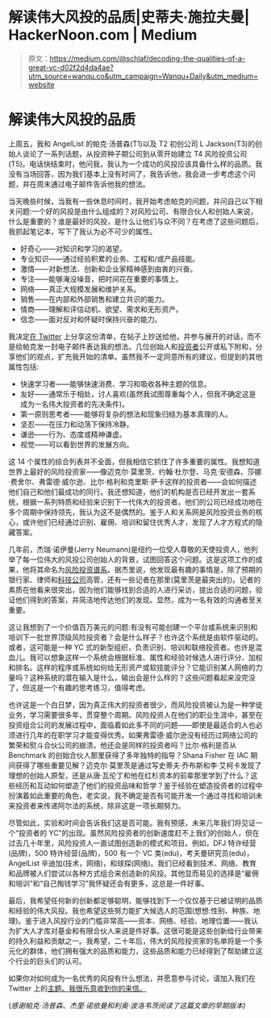 # 解读伟大风投的品质|史蒂夫·施拉夫曼| HackerNoon.com | Medium

> 原文：<https://medium.com/@schlaf/decoding-the-qualities-of-a-great-vc-d02f2d4da4ae?utm_source=wanqu.co&utm_campaign=Wanqu+Daily&utm_medium=website>

# 解读伟大风投的品质



上周五，我和 AngelList 的帕克·汤普森(T1)以及 T2 初创公司 L Jackson(T3)的创始人谈论了一系列话题，从投资种子期公司到从零开始建立 T4 风险投资公司(T5)。电话快结束时，他问我，我认为一个成功的风投应该具备什么样的品质。我没有当场回答，因为我们基本上没有时间了，我告诉他，我会进一步考虑这个问题，并在周末通过电子邮件告诉他我的想法。

当天晚些时候，当我有一些休息时间时，我开始考虑帕克的问题，并问自己以下相关问题:一个好的风投是由什么组成的？对风险公司、有限合伙人和创始人来说，什么是重要的？谁是最好的风投，是什么让他们与众不同？在考虑了这些问题后，我抓起笔记本，写下了我认为必不可少的属性。

*   好奇心——对知识和学习的渴望。
*   专业知识——通过经验积累的业务、工程和/或产品技能。
*   激情——对新想法、创新和企业家精神感到由衷的兴奋。
*   专注——能够淹没噪音，把时间花在重要的事情上。
*   网络——真正大规模发展和维护关系。
*   销售——在内部和外部销售和建立共识的能力。
*   情商——理解和评估动机、欲望、需求和无形资产。
*   信念——面对反对和怀疑时保持兴奋的能力。

我决定[在 Twitter](https://twitter.com/schlaf/status/913886309562949633) 上分享这份清单，在帖子上抄送给他，并参与展开的对话，而不是给帕克发一封电子邮件表达我的想法。几位创始人和[投资者](https://twitter.com/lpolovets/status/913894058463961089)公开或私下附和，分享他们的观点，扩充我开始的清单。虽然我不一定同意所有的建议，但提到的其他属性包括:

*   快速学习者——能够快速消费、学习和吸收各种主题的信息。
*   友好——通常乐于相处，讨人喜欢(虽然我试图尊重每个人，但我不确定这是成为一名伟大投资者的先决条件)。
*   第一原则思考者——能够将复杂的想法和现象归结为基本真理的人。
*   坚忍——在压力和动荡下保持冷静。
*   谦逊——行为、态度或精神谦虚。
*   视觉——可以看到世界的发展方向。

这 14 个属性的综合列表并不全面，但我相信它抓住了许多重要的属性。我想知道世界上最好的风险投资家——像迈克尔·莫里茨、约翰·杜尔登、马克·安德森、莎娜·费舍尔、弗雷德·威尔逊、比尔·格利和克里斯·萨卡这样的投资者——会如何描述他们自己和他们最成功的同行。我还想知道，他们的机构是否已经开发出一套系统，根据一系列特质和经验来识别下一代伟大的投资者。他们的公司已经成功地在多个周期中保持领先，我认为这不是偶然的。鉴于人和关系网是风险投资业务的核心，或许他们已经通过识别、雇佣、培训和留住优秀人才，发现了人才方程式的隐藏答案。

几年前，杰瑞·诺伊曼(Jerry Neumann)是纽约一位受人尊敬的天使投资人，他列举了每一位伟大的风投公司创始人的背景，试图回答这个问题。这是这项工作的成果，他将其命名为[风险投资谱系](http://neuvc.com/labs/vcgenealogy/)。据杰里说，他发现最有趣的事情是，除了预期的银行家、律师和[科技公司](https://hackernoon.com/tagged/tech-company)高管，还有一些记者在那里(莫里茨是最突出的)。记者的素质在他看来很突出，因为他们能够找到合适的人进行采访，提出合适的问题，验证他们得到的答案，并简洁地传达他们的发现。显然，成为一名有效的沟通者至关重要。

这让我想到了一个价值百万美元的问题:有没有可能创建一个平台或系统来识别和培训下一批世界顶级风险投资者？会是什么样子？也许这个系统是由软件驱动的。或者，这可能是一种 YC 式的新型组织，负责识别、培训和联络投资者。也许是混血儿。我可以想象这样一个系统会根据标准、属性和经验对候选人进行评分、加权和排名。这样的程序或系统如何给无形资产或软技能评分？它能识别某人网络的力量吗？这种系统的潜在输入是什么，输出会是什么样的？这些问题看起来没完没了，但这是一个有趣的思考练习，值得考虑。

也许这是一个白日梦，因为真正伟大的投资者很少，而风险投资被认为是一种学徒业务，学习需要很多年，贯穿整个周期。风险投资人在他们的职业生涯中，甚至在投资组合公司的发展过程中，面临着如此多不同的问题——即使是最适合的人也必须进行几年的在职学习才能变得优秀。如果弗雷德·威尔逊没有经历过网络公司的繁荣和熨斗合伙公司的崩溃，他还会是同样的投资者吗？比尔·格利是否从 Benchmark 的创始合伙人那里获得了多年独特的指导？Shana Fisher 在 IAC 期间获得了哪些重要见解？迈克尔·莫里茨是通过写史蒂夫·乔布斯和李·艾柯卡发现了理想的创始人原型，还是从唐·瓦伦丁和他在红杉资本的前辈那里学到了什么？这些经历和互动如何塑造了他们的投资品味和哲学？鉴于经验在塑造投资者的过程中扮演着如此重要的角色，老实说，我不确定是否有可能开发一个通过寻找和培训未来投资者来传递阿尔法的系统，除非这是一项长期努力。

尽管如此，实验和时间会告诉我们这是否可能。我有预感，未来几年我们将见证一个“投资者的 YC”的出现。虽然风险投资者的创新速度赶不上我们的创始人，但在过去几十年里，风险投资人一直试图创造新的模式和项目。例如，DFJ 特许经营(品牌)，500 特许经营(品牌)，500 有一个 VC 类(edu)，考夫曼研究员(edu)，AngelList 辛迪加(技术，网络)，和球探(网络)。我们已经看到技术、网络、教育和品牌被人们尝试以各种方式组合来创造新的风投。其他显而易见的选择是“雇佣和培训”和“自己掏钱学习”我怀疑还会有更多，这总是一件好事。

最后，我希望任何新的创新都足够聪明，能够找到下一个仅仅基于已被证明的品质和经验的伟大风投。我也希望这些努力能扩大候选人的范围(想想:性别、种族、地理)。鉴于进入风投行业的门槛非常高——资本、网络、经验、地理位置——我认为扩大人才库对基金和有限合伙人来说是件好事。这很可能是这些创新给行业带来的持久利益和贡献之一。我希望，二十年后，伟大的风险投资家的名单将是一个多元化的群体，他们拥有强大的品质和能力，这些品质和能力已经得到了帮助建立这个行业的巨头们的认可。

如果你对如何成为一名优秀的风投有什么想法，并愿意参与讨论，请加入我们在 Twitter 上的[主题。我很乐意收到你的来信。](https://twitter.com/schlaf/status/913886309562949633)

(*感谢帕克·汤普森、杰里·诺依曼和利奥·波洛韦茨阅读了这篇文章的早期版本)*


